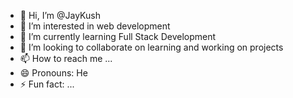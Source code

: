 - 👋 Hi, I’m @JayKush
- 👀 I’m interested in web development
- 🌱 I’m currently learning Full Stack Development
- 💞️ I’m looking to collaborate on learning and working on projects
- 📫 How to reach me ...
- 😄 Pronouns: He
- ⚡ Fun fact: ...

<!---
JayKush007/JayKush007 is a ✨ special ✨ repository because its `README.md` (this file) appears on your GitHub profile.
You can click the Preview link to take a look at your changes.
--->
